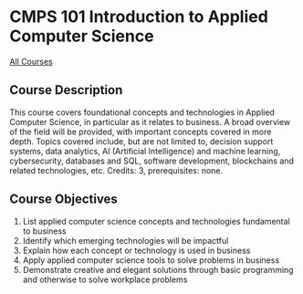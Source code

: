 # CMPS 101 Introduction to Applied Computer Science

[All Courses](courses)

## Course Description

This course covers foundational concepts and technologies in Applied Computer Science, in particular as it relates to business. A broad overview of the field will be provided, with important concepts covered in more depth. Topics covered include, but are not limited to, decision support systems, data analytics, AI (Artificial Intelligence) and machine learning, cybersecurity, databases and SQL, software development, blockchains and related technologies, etc. Credits: 3, prerequisites: none.

## Course Objectives

1. List applied computer science concepts and technologies fundamental to business
2. Identify which emerging technologies will be impactful
3. Explain how each concept or technology is used in business
4. Apply applied computer science tools to solve problems in business
5. Demonstrate creative and elegant solutions through basic programming and otherwise to solve workplace problems
